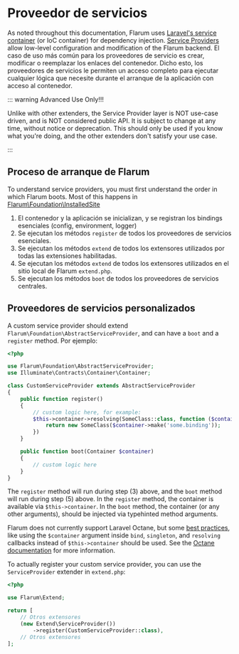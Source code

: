 # Proveedor de servicios

As noted throughout this documentation, Flarum uses [Laravel's service container](https://laravel.com/docs/8.x/container) (or IoC container) for dependency injection. [Service Providers](https://laravel.com/docs/8.x/providers) allow low-level configuration and modification of the Flarum backend. El caso de uso más común para los proveedores de servicio es crear, modificar o reemplazar los enlaces del contenedor. Dicho esto, los proveedores de servicios le permiten un acceso completo para ejecutar cualquier lógica que necesite durante el arranque de la aplicación con acceso al contenedor.

::: warning Advanced Use Only!!!

Unlike with other extenders, the Service Provider layer is NOT use-case driven, and is NOT considered public API. It is subject to change at any time, without notice or deprecation. This should only be used if you know what you're doing, and the other extenders don't satisfy your use case.

:::

## Proceso de arranque de Flarum

To understand service providers, you must first understand the order in which Flarum boots. Most of this happens in [Flarum\Foundation\InstalledSite](https://github.com/flarum/core/blob/master/src/Foundation/InstalledSite.php)

1. El contenedor y la aplicación se inicializan, y se registran los bindings esenciales (config, environment, logger)
2. Se ejecutan los métodos `register` de todos los proveedores de servicios esenciales.
3. Se ejecutan los métodos `extend` de todos los extensores utilizados por todas las extensiones habilitadas.
4. Se ejecutan los métodos `extend` de todos los extensores utilizados en el sitio local de Flarum `extend.php`.
5. Se ejecutan los métodos `boot` de todos los proveedores de servicios centrales.

## Proveedores de servicios personalizados

A custom service provider should extend `Flarum\Foundation\AbstractServiceProvider`, and can have a `boot` and a `register` method. Por ejemplo:

```php
<?php

use Flarum\Foundation\AbstractServiceProvider;
use Illuminate\Contracts\Container\Container;

class CustomServiceProvider extends AbstractServiceProvider
{
    public function register()
    {
        // custom logic here, for example:
        $this->container->resolving(SomeClass::class, function ($container) {
            return new SomeClass($container->make('some.binding'));
        })
    }

    public function boot(Container $container)
    {
        // custom logic here
    }
}
```

The `register` method will run during step (3) above, and the `boot` method will run during step (5) above. In the `register` method, the container is available via `$this->container`. In the `boot` method, the container (or any other arguments), should be injected via typehinted method arguments.

Flarum does not currently support Laravel Octane, but some [best practices](https://laravel.com/docs/8.x/octane#dependency-injection-and-octane), like using the `$container` argument inside `bind`, `singleton`, and `resolving` callbacks instead of `$this->container` should be used. See the [Octane documentation](https://laravel.com/docs/8.x/octane#dependency-injection-and-octane) for more information.

To actually register your custom service provider, you can use the `ServiceProvider` extender in `extend.php`:

```php
<?php

use Flarum\Extend;

return [
    // Otros extensores
    (new Extend\ServiceProvider())
        ->register(CustomServiceProvider::class),
    // Otros extensores
];
```

